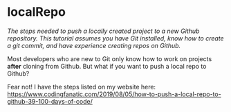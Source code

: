 # localRepo
*The steps needed to push a locally created project to a new Github repository. This tutorial assumes you have Git installed, know how to create a git commit, and have experience creating repos on Github.*

Most developers who are new to Git only know how to work on projects **after** cloning from Github. But what if you want to push a local repo to Github? 

Fear not! I have the steps listed on my website here:
https://www.codingfanatic.com/2019/08/05/how-to-push-a-local-repo-to-github-39-100-days-of-code/
